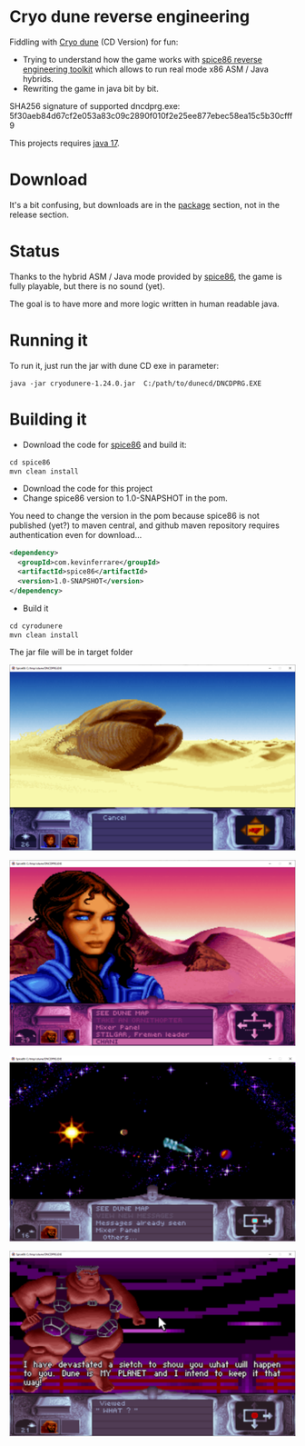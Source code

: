 # Cryo dune reverse engineering

Fiddling with [Cryo dune](https://en.wikipedia.org/wiki/Dune_(video_game)) (CD Version) for fun:
 - Trying to understand how the game works with [spice86 reverse engineering toolkit](https://github.com/kevinferrare/spice86) which allows to run real mode x86 ASM / Java hybrids.
 - Rewriting the game in java bit by bit.

SHA256 signature of supported dncdprg.exe: 5f30aeb84d67cf2e053a83c09c2890f010f2e25ee877ebec58ea15c5b30cfff9

This projects requires [java 17](https://www.oracle.com/java/technologies/javase/jdk17-archive-downloads.html).

# Download
It's a bit confusing, but downloads are in the [package](https://github.com/kevinferrare?tab=packages&repo_name=cryodunere) section, not in the release section.

# Status
Thanks to the hybrid ASM / Java mode provided by [spice86](https://github.com/kevinferrare/spice86), the game is fully playable, but there is no sound (yet).

The goal is to have more and more logic written in human readable java.

# Running it
To run it, just run the jar with dune CD exe in parameter:

```
java -jar cryodunere-1.24.0.jar  C:/path/to/dunecd/DNCDPRG.EXE
```

# Building it
 - Download the code for [spice86](https://github.com/kevinferrare/spice86) and build it:

```
cd spice86
mvn clean install
```
 - Download the code for this project
 - Change spice86 version to 1.0-SNAPSHOT in the pom.

You need to change the version in the pom because spice86 is not published (yet?) to maven central, and github maven repository requires authentication even for download...

```xml
<dependency>
  <groupId>com.kevinferrare</groupId>
  <artifactId>spice86</artifactId>
  <version>1.0-SNAPSHOT</version>
</dependency>
```

 - Build it

```
cd cyrodunere
mvn clean install
```

The jar file will be in target folder

![](doc/cryodune_worm.png)

![](doc/cryodune_chani.PNG)

![](doc/cryodune_send_spice.png)

![](doc/cryodune_harkonen.PNG)
